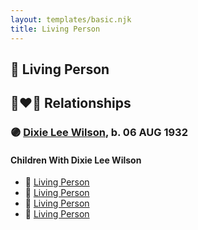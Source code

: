 ```yaml
---
layout: templates/basic.njk
title: Living Person
---
```

## 🔵 Living Person


## 👩‍❤️‍👨 Relationships

### 🟣 [Dixie Lee Wilson](/people/8/87584724), b. 06 AUG 1932

#### Children With Dixie Lee Wilson
* 🔵 [Living Person](/people/8/83254504)
* 🔵 [Living Person](/people/4/49618909)
* 🔵 [Living Person](/people/5/57708032)
* 🔵 [Living Person](/people/5/59170178)